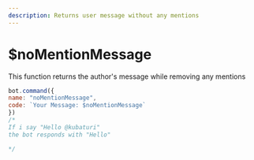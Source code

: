 ```yaml
---
description: Returns user message without any mentions
---
```


# $noMentionMessage

This function returns the author's message while removing any mentions

```javascript
bot.command({
name: "noMentionMessage",
code: `Your Message: $noMentionMessage`
})
/*
If i say "Hello @kubaturi"
the bot responds with "Hello"

*/
```
